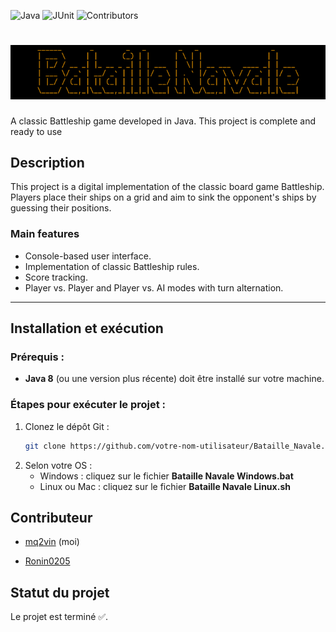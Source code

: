 ![Java](https://img.shields.io/badge/Java-17-ED8B00?style=flat-square&logo=openjdk&logoColor=white)
![JUnit](https://img.shields.io/badge/JUnit-5.8.1-25A162?style=flat-square&logo=junit5&logoColor=white)
![Contributors](https://img.shields.io/badge/Contributors-2-blue?style=flat-square)
# 	![alt text](logo/banniere%20bataille%20navale.png)
A classic Battleship game developed in Java. This project is complete and ready to use
## Description
This project is a digital implementation of the classic board game Battleship. Players place their ships on a grid and aim to sink the opponent's ships by guessing their positions.
### Main features
- Console-based user interface.
- Implementation of classic Battleship rules.
- Score tracking.
- Player vs. Player and Player vs. AI modes with turn alternation.

---
## Installation et exécution
### Prérequis :
- **Java 8** (ou une version plus récente) doit être installé sur votre machine.

### Étapes pour exécuter le projet :
1. Clonez le dépôt Git :
   ```bash
   git clone https://github.com/votre-nom-utilisateur/Bataille_Navale.git
2. Selon votre OS :
    * Windows : cliquez sur le fichier **Bataille Navale Windows.bat**
    * Linux ou Mac : cliquez sur le fichier **Bataille Navale Linux.sh**

## Contributeur
- [mq2vin](https://github.com/mq2vin) (moi)

- [Ronin0205](https://github.com/Ronin0205)

## Statut du projet
Le projet est terminé ✅.